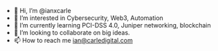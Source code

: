 - 👋 Hi, I’m @ianxcarle
- 👀 I’m interested in Cybersecurity, Web3, Automation
- 🌱 I’m currently learning PCI-DSS 4.0, Juniper networking, blockchain
- 💞️ I’m looking to collaborate on big ideas.
- 📫 How to reach me ian@carledigital.com

<!---
ianxcarle/ianxcarle is a ✨ special ✨ repository because its `README.md` (this file) appears on your GitHub profile.
You can click the Preview link to take a look at your changes.
--->
